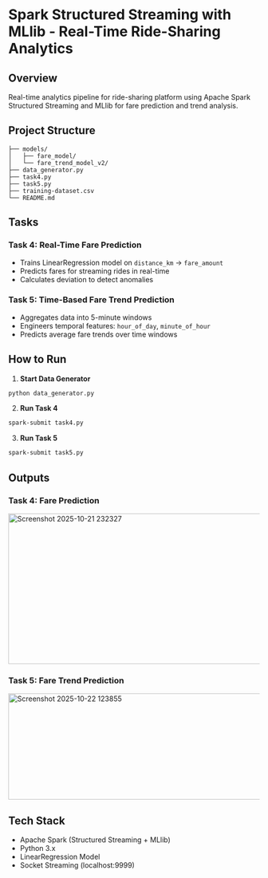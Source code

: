 # Spark Structured Streaming with MLlib - Real-Time Ride-Sharing Analytics

## Overview
Real-time analytics pipeline for ride-sharing platform using Apache Spark Structured Streaming and MLlib for fare prediction and trend analysis.

## Project Structure
```
├── models/
│   ├── fare_model/
│   └── fare_trend_model_v2/
├── data_generator.py
├── task4.py
├── task5.py
├── training-dataset.csv
└── README.md
```

## Tasks

### Task 4: Real-Time Fare Prediction
- Trains LinearRegression model on `distance_km` → `fare_amount`
- Predicts fares for streaming rides in real-time
- Calculates deviation to detect anomalies

### Task 5: Time-Based Fare Trend Prediction
- Aggregates data into 5-minute windows
- Engineers temporal features: `hour_of_day`, `minute_of_hour`
- Predicts average fare trends over time windows

## How to Run

1. **Start Data Generator**
```bash
python data_generator.py
```

2. **Run Task 4**
```bash
spark-submit task4.py
```

3. **Run Task 5**
```bash
spark-submit task5.py
```

## Outputs

### Task 4: Fare Prediction

<img width="1014" height="302" alt="Screenshot 2025-10-21 232327" src="https://github.com/user-attachments/assets/1e194aef-6855-40b3-b28f-5b3d81d50bf1" />

### Task 5: Fare Trend Prediction
<img width="671" height="213" alt="Screenshot 2025-10-22 123855" src="https://github.com/user-attachments/assets/4fa4cbf5-70e3-4fbb-86d2-dd326042d397" />


## Tech Stack
- Apache Spark (Structured Streaming + MLlib)
- Python 3.x
- LinearRegression Model
- Socket Streaming (localhost:9999)


